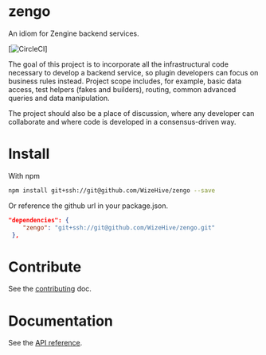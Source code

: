 # zengo
An idiom for Zengine backend services.

[![CircleCI](https://circleci.com/gh/evert0n/zengo.svg?style=svg&circle-token=0938859179484143e684561562ef1932487c0b51)]

The goal of this project is to incorporate all the infrastructural code necessary to develop a backend service, so plugin developers can focus on business rules instead. Project scope includes, for example, basic data access, test helpers (fakes and builders), routing, common advanced queries and data manipulation.

The project should also be a place of discussion, where any developer can collaborate and where code is developed in a consensus-driven way.

# Install

With npm
```bash
npm install git+ssh://git@github.com/WizeHive/zengo --save
```

Or reference the github url in your package.json.
```json
"dependencies": {
    "zengo": "git+ssh://git@github.com/WizeHive/zengo.git"
 },
```

# Contribute

See the [contributing](docs/contributing.md) doc.

# Documentation

See the [API reference](http://wizehive.github.io/zengo/).
